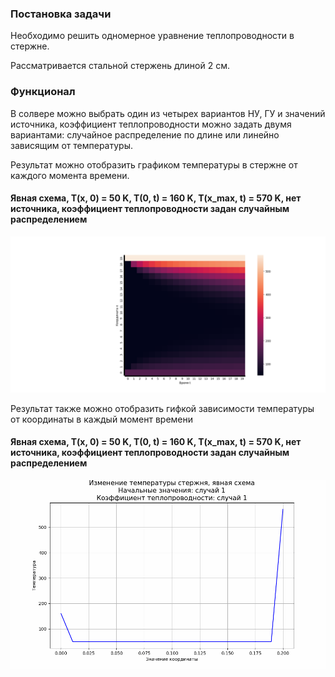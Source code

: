 ### Постановка задачи

Необходимо решить одномерное уравнение теплопроводности в стержне.

Рассматривается стальной стержень длиной 2 см.

### Функционал

В солвере можно выбрать один из четырех вариантов НУ, ГУ и значений источника, коэффициент теплопроводности можно задать двумя вариантами: случайное распределение по длине или линейно зависящим от температуры.

Результат можно отобразить графиком температуры в стержне от каждого момента времени.

#### Явная схема, T(x, 0) = 50 K, T(0, t) = 160 K, T(x_max, t) = 570 K, нет источника, коэффициент теплопроводности задан случайным распределением
![2D](https://github.com/demidroll-s/Computational-methods-spring-term-2023/blob/Shishkina/Heat_equation/plots/Figure.png)

Результат также можно отобразить гифкой зависимости температуры от координаты в каждый момент времени
#### Явная схема, T(x, 0) = 50 K, T(0, t) = 160 K, T(x_max, t) = 570 K, нет источника, коэффициент теплопроводности задан случайным распределением
![explicit](https://github.com/demidroll-s/Computational-methods-spring-term-2023/blob/Shishkina/Heat_equation/plots/Temp_explicit_values_1_coef_1.gif)
